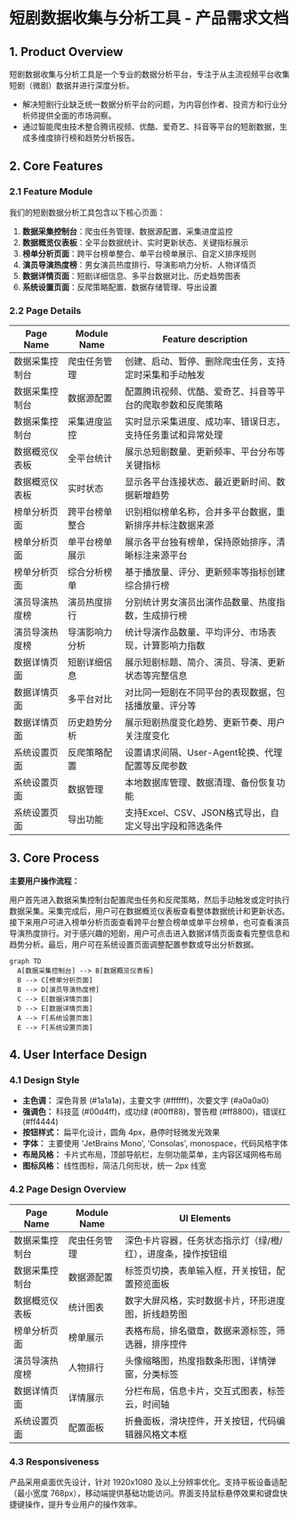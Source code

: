 # 短剧数据收集与分析工具 - 产品需求文档

## 1. Product Overview

短剧数据收集与分析工具是一个专业的数据分析平台，专注于从主流视频平台收集短剧（微剧）数据并进行深度分析。
- 解决短剧行业缺乏统一数据分析平台的问题，为内容创作者、投资方和行业分析师提供全面的市场洞察。
- 通过智能爬虫技术整合腾讯视频、优酷、爱奇艺、抖音等平台的短剧数据，生成多维度排行榜和趋势分析报告。

## 2. Core Features

### 2.1 Feature Module

我们的短剧数据分析工具包含以下核心页面：
1. **数据采集控制台**：爬虫任务管理、数据源配置、采集进度监控
2. **数据概览仪表板**：全平台数据统计、实时更新状态、关键指标展示
3. **榜单分析页面**：跨平台榜单整合、单平台榜单展示、自定义排序规则
4. **演员导演热度榜**：男女演员热度排行、导演影响力分析、人物详情页
5. **数据详情页面**：短剧详细信息、多平台数据对比、历史趋势图表
6. **系统设置页面**：反爬策略配置、数据存储管理、导出设置

### 2.2 Page Details

| Page Name | Module Name | Feature description |
|-----------|-------------|---------------------|
| 数据采集控制台 | 爬虫任务管理 | 创建、启动、暂停、删除爬虫任务，支持定时采集和手动触发 |
| 数据采集控制台 | 数据源配置 | 配置腾讯视频、优酷、爱奇艺、抖音等平台的爬取参数和反爬策略 |
| 数据采集控制台 | 采集进度监控 | 实时显示采集进度、成功率、错误日志，支持任务重试和异常处理 |
| 数据概览仪表板 | 全平台统计 | 展示总短剧数量、更新频率、平台分布等关键指标 |
| 数据概览仪表板 | 实时状态 | 显示各平台连接状态、最近更新时间、数据新增趋势 |
| 榜单分析页面 | 跨平台榜单整合 | 识别相似榜单名称，合并多平台数据，重新排序并标注数据来源 |
| 榜单分析页面 | 单平台榜单展示 | 展示各平台独有榜单，保持原始排序，清晰标注来源平台 |
| 榜单分析页面 | 综合分析榜单 | 基于播放量、评分、更新频率等指标创建综合排行榜 |
| 演员导演热度榜 | 演员热度排行 | 分别统计男女演员出演作品数量、热度指数，生成排行榜 |
| 演员导演热度榜 | 导演影响力分析 | 统计导演作品数量、平均评分、市场表现，计算影响力指数 |
| 数据详情页面 | 短剧详细信息 | 展示短剧标题、简介、演员、导演、更新状态等完整信息 |
| 数据详情页面 | 多平台对比 | 对比同一短剧在不同平台的表现数据，包括播放量、评分等 |
| 数据详情页面 | 历史趋势分析 | 展示短剧热度变化趋势、更新节奏、用户关注度变化 |
| 系统设置页面 | 反爬策略配置 | 设置请求间隔、User-Agent轮换、代理配置等反爬参数 |
| 系统设置页面 | 数据管理 | 本地数据库管理、数据清理、备份恢复功能 |
| 系统设置页面 | 导出功能 | 支持Excel、CSV、JSON格式导出，自定义导出字段和筛选条件 |

## 3. Core Process

**主要用户操作流程：**

用户首先进入数据采集控制台配置爬虫任务和反爬策略，然后手动触发或定时执行数据采集。采集完成后，用户可在数据概览仪表板查看整体数据统计和更新状态。接下来用户可进入榜单分析页面查看跨平台整合榜单或单平台榜单，也可查看演员导演热度排行。对于感兴趣的短剧，用户可点击进入数据详情页面查看完整信息和趋势分析。最后，用户可在系统设置页面调整配置参数或导出分析数据。

```mermaid
graph TD
  A[数据采集控制台] --> B[数据概览仪表板]
  B --> C[榜单分析页面]
  B --> D[演员导演热度榜]
  C --> E[数据详情页面]
  D --> E[数据详情页面]
  A --> F[系统设置页面]
  E --> F[系统设置页面]
```

## 4. User Interface Design

### 4.1 Design Style

- **主色调：** 深色背景 (#1a1a1a)，主要文字 (#ffffff)，次要文字 (#a0a0a0)
- **强调色：** 科技蓝 (#00d4ff)，成功绿 (#00ff88)，警告橙 (#ff8800)，错误红 (#ff4444)
- **按钮样式：** 扁平化设计，圆角 4px，悬停时轻微发光效果
- **字体：** 主要使用 'JetBrains Mono', 'Consolas', monospace，代码风格字体
- **布局风格：** 卡片式布局，顶部导航栏，左侧功能菜单，主内容区域网格布局
- **图标风格：** 线性图标，简洁几何形状，统一 2px 线宽

### 4.2 Page Design Overview

| Page Name | Module Name | UI Elements |
|-----------|-------------|-------------|
| 数据采集控制台 | 爬虫任务管理 | 深色卡片容器，任务状态指示灯（绿/橙/红），进度条，操作按钮组 |
| 数据采集控制台 | 数据源配置 | 标签页切换，表单输入框，开关按钮，配置预览面板 |
| 数据概览仪表板 | 统计图表 | 数字大屏风格，实时数据卡片，环形进度图，折线趋势图 |
| 榜单分析页面 | 榜单展示 | 表格布局，排名徽章，数据来源标签，筛选器，排序控件 |
| 演员导演热度榜 | 人物排行 | 头像缩略图，热度指数条形图，详情弹窗，分类标签 |
| 数据详情页面 | 详情展示 | 分栏布局，信息卡片，交互式图表，标签云，时间轴 |
| 系统设置页面 | 配置面板 | 折叠面板，滑块控件，开关按钮，代码编辑器风格文本框 |

### 4.3 Responsiveness

产品采用桌面优先设计，针对 1920x1080 及以上分辨率优化。支持平板设备适配（最小宽度 768px），移动端提供基础功能访问。界面支持鼠标悬停效果和键盘快捷键操作，提升专业用户的操作效率。